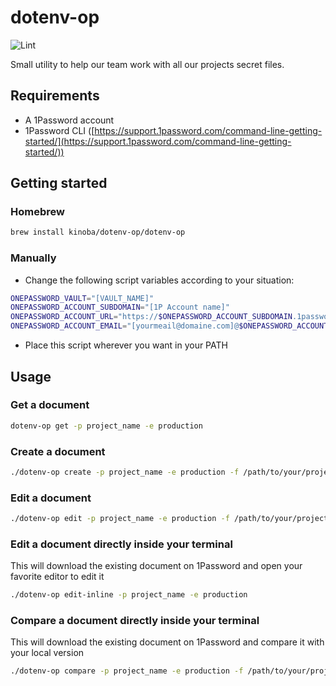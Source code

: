 # dotenv-op

![Lint](https://github.com/Kinoba/dotenv-op/workflows/Lint/badge.svg)

Small utility to help our team work with all our projects secret files.

## Requirements

- A 1Password account
- 1Password CLI ([https://support.1password.com/command-line-getting-started/](https://support.1password.com/command-line-getting-started/))

## Getting started

### Homebrew

```bash
brew install kinoba/dotenv-op/dotenv-op
```

### Manually

- Change the following script variables according to your situation:

```bash
ONEPASSWORD_VAULT="[VAULT_NAME]"
ONEPASSWORD_ACCOUNT_SUBDOMAIN="[1P Account name]"
ONEPASSWORD_ACCOUNT_URL="https://$ONEPASSWORD_ACCOUNT_SUBDOMAIN.1password.eu"
ONEPASSWORD_ACCOUNT_EMAIL="[yourmeail@domaine.com]@$ONEPASSWORD_ACCOUNT_SUBDOMAIN.fr"
```

- Place this script wherever you want in your PATH

## Usage

### Get a document

```bash
dotenv-op get -p project_name -e production
```

### Create a document

```bash
./dotenv-op create -p project_name -e production -f /path/to/your/project_name/.env.production
```

### Edit a document

```bash
./dotenv-op edit -p project_name -e production -f /path/to/your/project_name/.env.production
```

### Edit a document directly inside your terminal

This will download the existing document on 1Password and open your favorite editor to edit it

```bash
./dotenv-op edit-inline -p project_name -e production
```

### Compare a document directly inside your terminal

This will download the existing document on 1Password and compare it with your local version

```bash
./dotenv-op compare -p project_name -e production -f /path/to/your/project_name/.env.production
```
